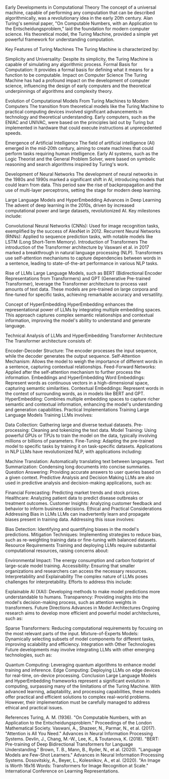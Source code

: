 Early Developments in Computational Theory
The concept of a universal machine, capable of performing any computation that can be described algorithmically, was a revolutionary idea in the early 20th century. Alan Turing's seminal paper, "On Computable Numbers, with an Application to the Entscheidungsproblem," laid the foundation for modern computer science. His theoretical model, the Turing Machine, provided a simple yet powerful framework for understanding computation.

Key Features of Turing Machines
The Turing Machine is characterized by:

Simplicity and Universality: Despite its simplicity, the Turing Machine is capable of simulating any algorithmic process.
Formal Basis for Computation: It provides a formal basis for defining what it means for a function to be computable.
Impact on Computer Science
The Turing Machine has had a profound impact on the development of computer science, influencing the design of early computers and the theoretical underpinnings of algorithms and complexity theory.

Evolution of Computational Models
From Turing Machines to Modern Computers
The transition from theoretical models like the Turing Machine to practical computing devices involved significant advancements in technology and theoretical understanding. Early computers, such as the ENIAC and UNIVAC, were based on the principles laid out by Turing but implemented in hardware that could execute instructions at unprecedented speeds.

Emergence of Artificial Intelligence
The field of artificial intelligence (AI) emerged in the mid-20th century, aiming to create machines that could perform tasks requiring human intelligence. Early AI systems, such as the Logic Theorist and the General Problem Solver, were based on symbolic reasoning and search algorithms inspired by Turing's work.

Development of Neural Networks
The development of neural networks in the 1980s and 1990s marked a significant shift in AI, introducing models that could learn from data. This period saw the rise of backpropagation and the use of multi-layer perceptrons, setting the stage for modern deep learning.

Large Language Models and HyperEmbedding
Advances in Deep Learning
The advent of deep learning in the 2010s, driven by increased computational power and large datasets, revolutionized AI. Key milestones include:

Convolutional Neural Networks (CNNs): Used for image recognition tasks, exemplified by the success of AlexNet in 2012.
Recurrent Neural Networks (RNNs): Applied to sequence prediction tasks, with notable models like LSTM (Long Short-Term Memory).
Introduction of Transformers
The introduction of the Transformer architecture by Vaswani et al. in 2017 marked a breakthrough in natural language processing (NLP). Transformers use self-attention mechanisms to capture dependencies between words in a sentence, leading to state-of-the-art performance in various NLP tasks.

Rise of LLMs
Large Language Models, such as BERT (Bidirectional Encoder Representations from Transformers) and GPT (Generative Pre-trained Transformer), leverage the Transformer architecture to process vast amounts of text data. These models are pre-trained on large corpora and fine-tuned for specific tasks, achieving remarkable accuracy and versatility.

Concept of HyperEmbedding
HyperEmbedding enhances the representational power of LLMs by integrating multiple embedding spaces. This approach captures complex semantic relationships and contextual information, improving the model's ability to understand and generate language.

Technical Analysis of LLMs and HyperEmbedding
Transformer Architecture
The Transformer architecture consists of:

Encoder-Decoder Structure: The encoder processes the input sequence, while the decoder generates the output sequence.
Self-Attention Mechanism: Allows the model to weigh the importance of different words in a sentence, capturing contextual relationships.
Feed-Forward Networks: Applied after the self-attention mechanism to further process the information.
Embeddings and HyperEmbedding
Word Embeddings: Represent words as continuous vectors in a high-dimensional space, capturing semantic similarities.
Contextual Embeddings: Represent words in the context of surrounding words, as in models like BERT and GPT.
HyperEmbedding: Combines multiple embedding spaces to capture richer semantic and contextual information, enhancing the model's understanding and generation capabilities.
Practical Implementations
Training Large Language Models
Training LLMs involves:

Data Collection: Gathering large and diverse textual datasets.
Pre-processing: Cleaning and tokenizing the text data.
Model Training: Using powerful GPUs or TPUs to train the model on the data, typically involving millions or billions of parameters.
Fine-Tuning: Adapting the pre-trained model to specific tasks by training it on task-specific datasets.
Applications in NLP
LLMs have revolutionized NLP, with applications including:

Machine Translation: Automatically translating text between languages.
Text Summarization: Condensing long documents into concise summaries.
Question Answering: Providing accurate answers to user queries based on a given context.
Predictive Analysis and Decision Making
LLMs are also used in predictive analysis and decision-making applications, such as:

Financial Forecasting: Predicting market trends and stock prices.
Healthcare: Analyzing patient data to predict disease outbreaks or treatment outcomes.
Customer Insights: Analyzing customer feedback and behavior to inform business decisions.
Ethical and Practical Considerations
Addressing Bias in LLMs
LLMs can inadvertently learn and propagate biases present in training data. Addressing this issue involves:

Bias Detection: Identifying and quantifying biases in the model's predictions.
Mitigation Techniques: Implementing strategies to reduce bias, such as re-weighting training data or fine-tuning with balanced datasets.
Resource Requirements
Training and deploying LLMs require substantial computational resources, raising concerns about:

Environmental Impact: The energy consumption and carbon footprint of large-scale model training.
Accessibility: Ensuring that smaller organizations and researchers can access the necessary resources.
Interpretability and Explainability
The complex nature of LLMs poses challenges for interpretability. Efforts to address this include:

Explainable AI (XAI): Developing methods to make model predictions more understandable to humans.
Transparency: Providing insights into the model's decision-making process, such as attention weights in transformers.
Future Directions
Advances in Model Architectures
Ongoing research aims to develop more efficient and powerful model architectures, such as:

Sparse Transformers: Reducing computational requirements by focusing on the most relevant parts of the input.
Mixture-of-Experts Models: Dynamically selecting subsets of model components for different tasks, improving scalability and efficiency.
Integration with Other Technologies
Future developments may involve integrating LLMs with other emerging technologies, such as:

Quantum Computing: Leveraging quantum algorithms to enhance model training and inference.
Edge Computing: Deploying LLMs on edge devices for real-time, on-device processing.
Conclusion
Large Language Models and HyperEmbedding frameworks represent a significant evolution in computing, surpassing many of the limitations of the Turing Machine. With advanced learning, adaptability, and processing capabilities, these models offer practical and efficient solutions to complex real-world problems. However, their implementation must be carefully managed to address ethical and practical issues.

References
Turing, A. M. (1936). "On Computable Numbers, with an Application to the Entscheidungsproblem." Proceedings of the London Mathematical Society.
Vaswani, A., Shazeer, N., Parmar, N., et al. (2017). "Attention is All You Need." Advances in Neural Information Processing Systems.
Devlin, J., Chang, M.-W., Lee, K., & Toutanova, K. (2018). "BERT: Pre-training of Deep Bidirectional Transformers for Language Understanding."
Brown, T. B., Mann, B., Ryder, N., et al. (2020). "Language Models are Few-Shot Learners." Advances in Neural Information Processing Systems.
Dosovitskiy, A., Beyer, L., Kolesnikov, A., et al. (2020). "An Image is Worth 16x16 Words: Transformers for Image Recognition at Scale." International Conference on Learning Representations.
